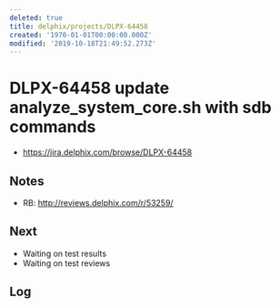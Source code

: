 ```yaml
---
deleted: true
title: delphix/projects/DLPX-64458
created: '1970-01-01T00:00:00.000Z'
modified: '2019-10-18T21:49:52.273Z'
---
```


# DLPX-64458 update analyze_system_core.sh with sdb commands

* https://jira.delphix.com/browse/DLPX-64458

## Notes

* RB: http://reviews.delphix.com/r/53259/

## Next

* Waiting on test results
* Waiting on test reviews

## Log
